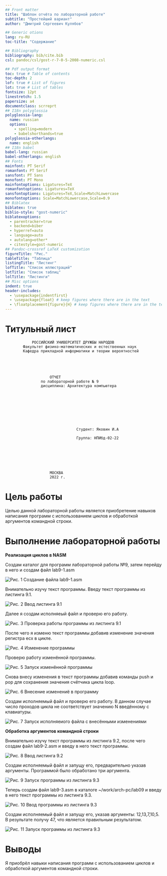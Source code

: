 ```yaml
---
## Front matter
title: "Шаблон отчёта по лабораторной работе"
subtitle: "Простейший вариант"
author: "Дмитрий Сергеевич Кулябов"

## Generic otions
lang: ru-RU
toc-title: "Содержание"

## Bibliography
bibliography: bib/cite.bib
csl: pandoc/csl/gost-r-7-0-5-2008-numeric.csl

## Pdf output format
toc: true # Table of contents
toc-depth: 2
lof: true # List of figures
lot: true # List of tables
fontsize: 12pt
linestretch: 1.5
papersize: a4
documentclass: scrreprt
## I18n polyglossia
polyglossia-lang:
  name: russian
  options:
	- spelling=modern
	- babelshorthands=true
polyglossia-otherlangs:
  name: english
## I18n babel
babel-lang: russian
babel-otherlangs: english
## Fonts
mainfont: PT Serif
romanfont: PT Serif
sansfont: PT Sans
monofont: PT Mono
mainfontoptions: Ligatures=TeX
romanfontoptions: Ligatures=TeX
sansfontoptions: Ligatures=TeX,Scale=MatchLowercase
monofontoptions: Scale=MatchLowercase,Scale=0.9
## Biblatex
biblatex: true
biblio-style: "gost-numeric"
biblatexoptions:
  - parentracker=true
  - backend=biber
  - hyperref=auto
  - language=auto
  - autolang=other*
  - citestyle=gost-numeric
## Pandoc-crossref LaTeX customization
figureTitle: "Рис."
tableTitle: "Таблица"
listingTitle: "Листинг"
lofTitle: "Список иллюстраций"
lotTitle: "Список таблиц"
lolTitle: "Листинги"
## Misc options
indent: true
header-includes:
  - \usepackage{indentfirst}
  - \usepackage{float} # keep figures where there are in the text
  - \floatplacement{figure}{H} # keep figures where there are in the text
---
```


# Титульный лист

				РОССИЙСКИЙ УНИВЕРСИТЕТ ДРУЖБЫ НАРОДОВ
			Факультет физико-математических и естественных наук
			Кафедра прикладной информатики и теории вероятностей





						ОТЧЕТ 
					по лабораторной работе № 9
				    дисциплина: Архитектура компьютера	









									Студент: Яковин И.А

									Группа: НПИбд-02-22







						МОСКВА
						2022 г.
# Цель работы

Целью данной лабораторной работы является приобретение навыков написания программ с использованием циклов и обработкой аргументов командной строки.

# Выполнение лабораторной работы

**Реализация циклов в NASM**

Создам каталог для программ лабораторной работы №9, затем перейду в него и создам файл lab9-1.asm

![Рис. 1 Создание файла lab9-1.asm](https://github.com/Florikan2/study_2022-2023_arh-pc/blob/master/labs/lab09/report/image/1.%20%D0%A1%D0%BE%D0%B7%D0%B4%D0%B0%D0%BD%D0%B8%D0%B5%20%D1%84%D0%B0%D0%B9%D0%BB%D0%B0%20lab9-1.asm.png)


Внимательно изучу текст программы. Введу текст программы из листинга 9.1.

![Рис. 2 Ввод листинга 9.1](https://github.com/Florikan2/study_2022-2023_arh-pc/blob/master/labs/lab09/report/image/2.%20%D0%9B%D0%B8%D1%81%D1%82%D0%B8%D0%BD%D0%B3%209.1%20%D0%B2%D0%B2%D0%BE%D0%B4.png)


Далее я создам исполняеый файл и проверю его работу.

![Рис. 3 Проверка работы программы из листинга 9.1](https://github.com/Florikan2/study_2022-2023_arh-pc/blob/master/labs/lab09/report/image/3.%20%D0%9F%D1%80%D0%BE%D0%B2%D0%B5%D1%80%D0%BA%D0%B0%20lab9-1.png)


После чего я изменю текст программы добавив изменение значения регистра ecx в цикле.

![Рис. 4 Изменение программы](https://github.com/Florikan2/study_2022-2023_arh-pc/blob/master/labs/lab09/report/image/4.%20%D0%98%D0%B7%D0%BC%D0%B5%D0%BD%D0%B5%D0%BD%D0%B8%D0%B5%20%D0%BB%D0%B8%D1%81%D1%82%D0%B8%D0%BD%D0%B3%D0%B0%209.1.png)

Проверю работу изменённой программы.

![Рис. 5 Запуск изменённой программы](https://github.com/Florikan2/study_2022-2023_arh-pc/blob/master/labs/lab09/report/image/5.%20%D0%9F%D1%80%D0%BE%D0%B2%D0%B5%D1%80%D0%BA%D0%B0%20%D1%80%D0%B0%D0%B1%D0%BE%D1%82%D1%8B%20%D0%B8%D0%B7%D0%BC%D0%B5%D0%BD%D1%91%D0%BD%D0%BD%D0%BE%D0%B3%D0%BE%20%D0%BB%D0%B8%D1%81%D1%82%D0%B8%D0%BD%D0%B3%D0%B0.png)


Снова внесу изменения в текст программы добавив команды push и pop для сохранения значения счётчика цикла loop.

![Рис. 6 Внесение изменениё в программу](https://github.com/Florikan2/study_2022-2023_arh-pc/blob/master/labs/lab09/report/image/6.%20%D0%92%20%D0%BE%D1%87%D0%B5%D1%80%D0%B5%D0%B4%D0%BD%D0%BE%D0%B9%20%D1%80%D0%B0%D0%B7%20%D0%B8%D0%B7%D0%BC%D0%B5%D0%BD%D1%8E%20%D1%82%D0%B5%D0%BA%D1%81%D1%82%20%D0%BF%D1%80%D0%BE%D0%B3%D1%80%D0%B0%D0%BC%D0%BC%D1%8B.png)


Создам исполняемый файл и проверю его работу. В данном случае число проходов цикла не соответствует значению N введённому с клавиатуры.

![Рис. 7 Запуск исполняеиого файла с внесёнными изменениями](https://github.com/Florikan2/study_2022-2023_arh-pc/blob/master/labs/lab09/report/image/7.%20%D0%A1%D0%BE%D0%B7%D0%B4%D0%B0%D0%BC%20%D0%B8%D1%81%D0%BF%D0%BE%D0%BB%D0%BD%D1%8F%D0%B5%D0%BC%D1%8B%D0%B9%20%D1%84%D0%B0%D0%B9%D0%BB%20%D0%B8%20%D0%BF%D1%80%D0%BE%D0%B2%D0%B5%D1%80%D1%8E%20%D0%B5%D0%B3%D0%BE%20%D1%80%D0%B0%D0%B1%D0%BE%D1%82%D1%83.png)


**Обработка аргументов командной строки**

Внимательно изучу текст программы из листинга 9.2, после чего создам файл lab9-2.asm и введу в него текст программы.

![Рис. 8 Ввод листинга 9.2](https://github.com/Florikan2/study_2022-2023_arh-pc/blob/master/labs/lab09/report/image/9.%20%D0%92%D0%B2%D0%BE%D0%B4%20%D0%BB%D0%B8%D1%81%D1%82%D0%B8%D0%BD%D0%B3%D0%B0%209.2.png)


Создам исполняемый файл и запущу его, предварительно указав аргументы. Программой было обработано три аргумента.

![Рис. 9 Запуск программы из листинга 9.3](https://github.com/Florikan2/study_2022-2023_arh-pc/blob/master/labs/lab09/report/image/10.%20%D0%9F%D1%80%D0%BE%D0%B2%D0%B5%D1%80%D0%BA%D0%B0%20%D1%80%D0%B0%D0%B1%D0%BE%D1%82%D1%8B.png)


Теперь создам файл lab9-3.asm в каталоге ~/work/arch-pc/lab09 и введу в него текст программы из листинга 9.3.

![Рис. 10 Ввод программы из листинга 9.3](https://github.com/Florikan2/study_2022-2023_arh-pc/blob/master/labs/lab09/report/image/11.%20%D0%A1%D0%BE%D0%B7%D0%B4%D0%B0%D0%BC%20%D1%84%D0%B0%D0%B9%D0%BB%20lab9-3%20%D0%B8%20%D0%B2%D0%B2%D0%B5%D0%B4%D1%83%20%D0%BB%D0%B8%D1%81%D1%82%D0%B8%D0%BD%D0%B3%209.3.png)


Создам исполняемый файл и запущу его, указав аргументы: 12,13,7,10,5. В результате получу 47, что является правильным результатом.

![Рис. 11 Запуск программы из листинга 9.3](https://github.com/Florikan2/study_2022-2023_arh-pc/blob/master/labs/lab09/report/image/12.%20%D0%9F%D1%80%D0%BE%D0%B2%D0%B5%D1%80%D0%BA%D0%B0%20%D1%80%D0%B0%D0%B1%D0%BE%D1%82%D1%8B.png)


# Выводы

Я приобрёл навыки написания программ с использованием циклов и обработкой аргументов командной строки.

